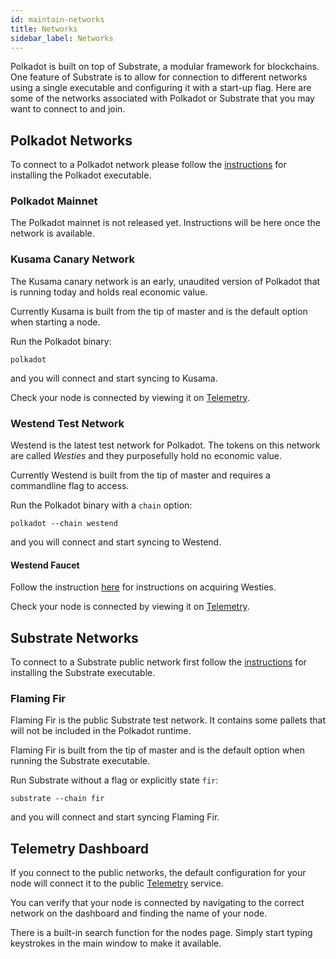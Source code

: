 ```yaml
---
id: maintain-networks
title: Networks
sidebar_label: Networks
---
```


Polkadot is built on top of Substrate, a modular framework for blockchains.
One feature of Substrate is to allow for connection to different networks
using a single executable and configuring it with a start-up flag. Here are
some of the networks associated with Polkadot or Substrate that you may want
to connect to and join.

## Polkadot Networks

To connect to a Polkadot network please follow the [instructions](maintain-sync)
for installing the Polkadot executable.

### Polkadot Mainnet

The Polkadot mainnet is not released yet. Instructions will be here once the 
network is available.

### Kusama Canary Network

The Kusama canary network is an early, unaudited version of Polkadot that is
running today and holds real economic value.

Currently Kusama is built from the tip of master and is the default option when
starting a node.

Run the Polkadot binary:

```
polkadot 
```

and you will connect and start syncing to Kusama.

Check your node is connected by viewing it on [Telemetry](https://telemetry.polkadot.io/#/Kusama%20CC3).

### Westend Test Network

Westend is the latest test network for Polkadot. The tokens on this network
are called _Westies_ and they purposefully hold no economic value.

Currently Westend is built from the tip of master and requires a commandline
flag to access.

Run the Polkadot binary with a `chain` option:

```
polkadot --chain westend
```

and you will connect and start syncing to Westend.

#### Westend Faucet

Follow the instruction [here](learn-DOT#getting-westies) for instructions on acquiring
Westies.

Check your node is connected by viewing it on [Telemetry](https://telemetry.polkadot.io/#list/Westend).

## Substrate Networks

To connect to a Substrate public network first follow the [instructions][substrate install] for installing the Substrate executable.

### Flaming Fir

Flaming Fir is the public Substrate test network. It contains some pallets
that will not be included in the Polkadot runtime.

Flaming Fir is built from the tip of master and is the default option when
running the Substrate executable.

Run Substrate without a flag or explicitly state `fir`:

```
substrate --chain fir
```

and you will connect and start syncing Flaming Fir.

## Telemetry Dashboard

If you connect to the public networks, the default configuration for your node
will connect it to the public [Telemetry][telemetry] service.

You can verify that your node is connected by navigating to the correct network
on the dashboard and finding the name of your node.

There is a built-in search function for the nodes page. Simply start typing
keystrokes in the main window to make it available.

[substrate install]: https://substrate.dev/docs/en/overview/getting-started#fast-installation
[telemetry]: https://telemetry.polkadot.io/
